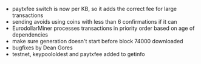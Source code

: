 * paytxfee switch is now per KB, so it adds the correct fee for large transactions
* sending avoids using coins with less than 6 confirmations if it can
* EurodollarMiner processes transactions in priority order based on age of dependencies
* make sure generation doesn't start before block 74000 downloaded
* bugfixes by Dean Gores
* testnet, keypoololdest and paytxfee added to getinfo

